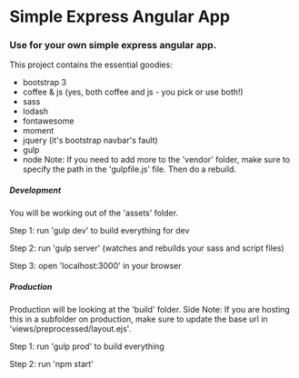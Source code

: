 Simple Express Angular App
==================
### Use for your own simple express angular app.

This project contains the essential goodies:
- bootstrap 3
- coffee & js (yes, both coffee and js - you pick or use both!)
- sass
- lodash
- fontawesome
- moment
- jquery (it's bootstrap navbar's fault)
- gulp
- node
Note: If you need to add more to the 'vendor' folder, make sure to specify the path in the 'gulpfile.js' file. Then do a rebuild.


##### Development
You will be working out of the 'assets' folder.

Step 1: run 'gulp dev' to build everything for dev

Step 2: run 'gulp server' (watches and rebuilds your sass and script files)

Step 3: open 'localhost:3000' in your browser

##### Production
Production will be looking at the 'build' folder.
Side Note: If you are hosting this in a subfolder on production, make sure to update the base url in 'views/preprocessed/layout.ejs'.

Step 1: run 'gulp prod' to build everything

Step 2: run 'npm start'
